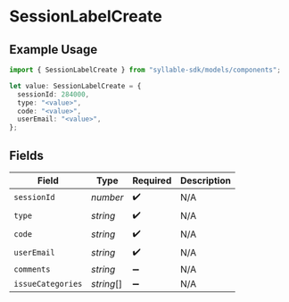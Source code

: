 # SessionLabelCreate

## Example Usage

```typescript
import { SessionLabelCreate } from "syllable-sdk/models/components";

let value: SessionLabelCreate = {
  sessionId: 284000,
  type: "<value>",
  code: "<value>",
  userEmail: "<value>",
};
```

## Fields

| Field              | Type               | Required           | Description        |
| ------------------ | ------------------ | ------------------ | ------------------ |
| `sessionId`        | *number*           | :heavy_check_mark: | N/A                |
| `type`             | *string*           | :heavy_check_mark: | N/A                |
| `code`             | *string*           | :heavy_check_mark: | N/A                |
| `userEmail`        | *string*           | :heavy_check_mark: | N/A                |
| `comments`         | *string*           | :heavy_minus_sign: | N/A                |
| `issueCategories`  | *string*[]         | :heavy_minus_sign: | N/A                |